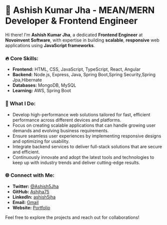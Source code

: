 # 🌟 Ashish Kumar Jha - MEAN/MERN Developer & Frontend Engineer

Hi there! I'm **Ashish Kumar Jha**, a dedicated **Frontend Engineer** at **Novoinvent Software**, with expertise in building **scalable**, **responsive** web applications using **JavaScript frameworks**.

### 🔥 Core Skills:
- **Frontend:** HTML, CSS, JavaScript, TypeScript, React, Angular
- **Backend:** Node.js, Express, Java, Spring Boot,Spring Security,Spring Jpa,Hibernate
- **Databases:** MongoDB, MySQL
- **Learning:** AWS, Spring Boot

### 🚀 What I Do:
- Develop high-performance web solutions tailored for fast, efficient performance across different devices and platforms.
- Focus on creating scalable applications that can handle growing user demands and evolving business requirements.
- Ensure seamless user experiences by implementing responsive designs and optimizing for usability.
- Integrate backend services to deliver full-stack solutions that are secure and efficient.
- Continuously innovate and adopt the latest tools and technologies to keep up with industry trends and deliver cutting-edge results.

### 🌐 Connect with Me:
- **Twitter:** [@Ashish5Jha](https://x.com/Ashish5Jha)
- **GitHub:** [Ashjha75](https://github.com/Ashjha75)
- **LinkedIn:** [ashish5jha](www.linkedin.com/in/ashish5jha)
- **Email:** [Gmail](mailto:network.ashishjha@gmail.com)
- **Website:** [Portfolio](https://ashish5jha.github.io/portfolio) 

Feel free to explore the projects and reach out for collaborations!

